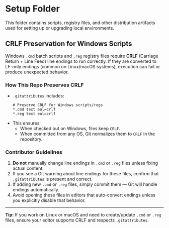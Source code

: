 # Setup Folder

This folder contains scripts, registry files, and other distribution artifacts used for setting up or upgrading local environments.

## CRLF Preservation for Windows Scripts

Windows `.cmd` batch scripts and `.reg` registry files require **CRLF** (Carriage Return + Line Feed) line endings to run correctly.
If they are converted to LF-only endings (common on Linux/macOS systems), execution can fail or produce unexpected behavior.

### How This Repo Preserves CRLF

- `.gitattributes` includes:
  ```
  # Preserve CRLF for Windows scripts/regs
  *.cmd text eol=crlf
  *.reg text eol=crlf
  ```
- This ensures:
  - When checked out on Windows, files keep `CRLF`.
  - When committed from any OS, Git normalizes them to `CRLF` in the repository.

### Contributor Guidelines

1. **Do not** manually change line endings in `.cmd` or `.reg` files unless fixing actual content.
2. If you see a Git warning about line endings for these files, confirm that `.gitattributes` is present and correct.
3. If adding new `.cmd` or `.reg` files, simply commit them — Git will handle endings automatically.
4. Avoid opening these files in editors that auto-convert endings unless you explicitly disable that behavior.

---

**Tip:** If you work on Linux or macOS and need to create/update `.cmd` or `.reg` files, ensure your editor supports CRLF and respects `.gitattributes`.


